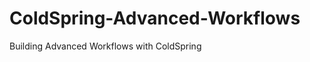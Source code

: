 ColdSpring-Advanced-Workflows
=============================

Building Advanced Workflows with ColdSpring